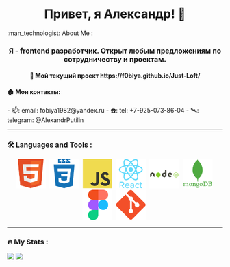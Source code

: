 ### 
<h1 align="center">Привет, я Александр! 👋 </h1>
 :man_technologist: About Me :
<h3 align="center">Я - frontend разработчик. Открыт любым предложениям по сотрудничеству и проектам. </h3>

<h4 align='center'> 🔭 Мой текущий проект https://f0biya.github.io/Just-Loft/</h4>


<h4> 🏠 Мои контакты: </h4>
 - 📫:   email: fobiya1982@yandex.ru   
 - ☎️:   tel: +7-925-073-86-04 
 - 🛰️:   telegram: @AlexandrPutilin 

- - -

 ### :hammer_and_wrench: Languages and Tools : 
 <div  align=center>
    <img src="https://github.com/devicons/devicon/blob/master/icons/html5/html5-original.svg" title="HTML5" alt="HTML" width="70" height="70"/>&nbsp;
    <img src="https://github.com/devicons/devicon/blob/master/icons/css3/css3-plain-wordmark.svg"  title="CSS3" alt="CSS" width="70" height="70"/>&nbsp;
    <img src="https://github.com/devicons/devicon/blob/master/icons/javascript/javascript-original.svg" title="JavaScript" alt="JavaScript" width="70" height="70"/>&nbsp;
  <img src="https://github.com/devicons/devicon/blob/master/icons/react/react-original-wordmark.svg" title="React" alt="React" width="70" height="70"/>&nbsp;
  <img src="https://github.com/devicons/devicon/blob/master/icons/nodejs/nodejs-original-wordmark.svg" title="NodeJS" alt="NodeJS" width="70" height="70"/>&nbsp;
  <img src="https://github.com/devicons/devicon/blob/master/icons/mongodb/mongodb-plain-wordmark.svg" title="MongoDB"  alt="MongoDB" width="70" height="70"/>&nbsp;
  <img src="https://github.com/devicons/devicon/blob/master/icons/figma/figma-original.svg" title="Figma" alt="Figma" width="70" height="70"/>&nbsp;
<img src="https://github.com/devicons/devicon/blob/master/icons/git/git-original.svg" title="Github" alt="Github" width="70" height="70"/>&nbsp;
</div>

- - - 

### :fire: My Stats :
![](https://github-profile-summary-cards.vercel.app/api/cards/repos-per-language?username=F0biYA&theme=2077)
![](https://github-profile-summary-cards.vercel.app/api/cards/profile-details?username=F0biYA&theme=2077)

<!--
**F0biYA/F0biYA** is a ✨ _special_ ✨ repository because its `README.md` (this file) appears on your GitHub profile.

Here are some ideas to get you started:

- 🔭 I’m currently working on ...
- 🌱 I’m currently learning ...
- 👯 I’m looking to collaborate on ...
- 🤔 I’m looking for help with ...
- 💬 Ask me about ...
- 📫 How to reach me: ...
- 😄 Pronouns: ...
- ⚡ Fun fact: ...
-->
